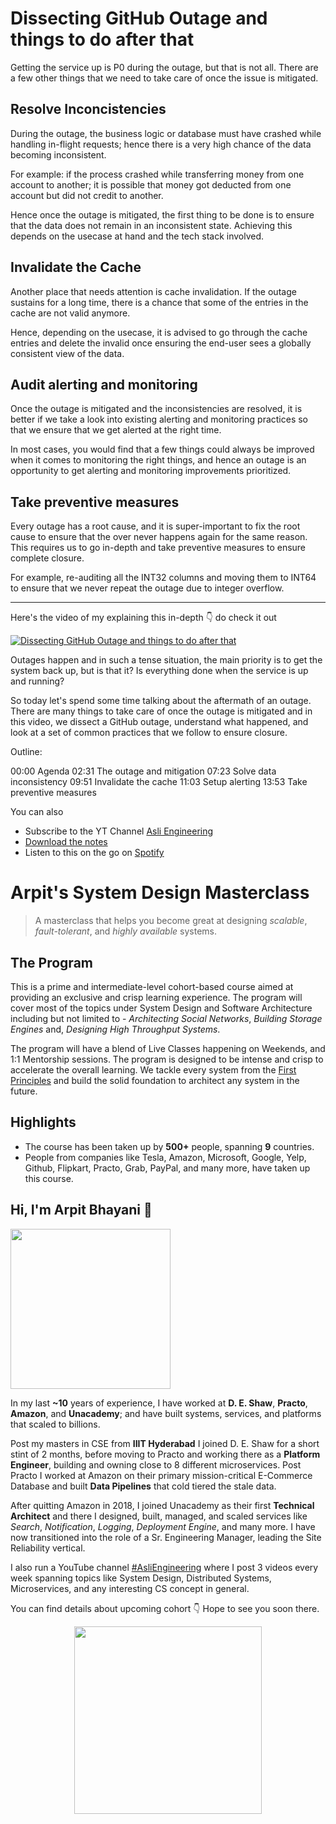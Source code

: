 Dissecting GitHub Outage and things to do after that
===


Getting the service up is P0 during the outage, but that is not all. There are a few other things that we need to take care of once the issue is mitigated.

## Resolve Inconcistencies

During the outage, the business logic or database must have crashed while handling in-flight requests; hence there is a very high chance of the data becoming inconsistent.

For example: if the process crashed while transferring money from one account to another; it is possible that money got deducted from one account but did not credit to another.

Hence once the outage is mitigated, the first thing to be done is to ensure that the data does not remain in an inconsistent state. Achieving this depends on the usecase at hand and the tech stack involved.

## Invalidate the Cache

Another place that needs attention is cache invalidation. If the outage sustains for a long time, there is a chance that some of the entries in the cache are not valid anymore.

Hence, depending on the usecase, it is advised to go through the cache entries and delete the invalid once ensuring the end-user sees a globally consistent view of the data.

## Audit alerting and monitoring

Once the outage is mitigated and the inconsistencies are resolved, it is better if we take a look into existing alerting and monitoring practices so that we ensure that we get alerted at the right time.

In most cases, you would find that a few things could always be improved when it comes to monitoring the right things, and hence an outage is an opportunity to get alerting and monitoring improvements prioritized.

## Take preventive measures

Every outage has a root cause, and it is super-important to fix the root cause to ensure that the over never happens again for the same reason. This requires us to go in-depth and take preventive measures to ensure complete closure.

For example, re-auditing all the INT32 columns and moving them to INT64 to ensure that we never repeat the outage due to integer overflow.
<hr />


<p>Here's the video of my explaining this in-depth 👇‍ do check it out</p>

[![Dissecting GitHub Outage and things to do after that](https://i.ytimg.com/vi/LeT_s-UFw-U/mqdefault.jpg)](https://www.youtube.com/watch?v=LeT_s-UFw-U)

Outages happen and in such a tense situation, the main priority is to get the system back up, but is that it? Is everything done when the service is up and running?

So today let's spend some time talking about the aftermath of an outage. There are many things to take care of once the outage is mitigated and in this video, we dissect a GitHub outage, understand what happened, and look at a set of common practices that we follow to ensure closure.

Outline:

00:00 Agenda
02:31 The outage and mitigation
07:23 Solve data inconsistency
09:51 Invalidate the cache
11:03 Setup alerting
13:53 Take preventive measures

You can also
 - Subscribe to the YT Channel [Asli Engineering](https://youtube.com/c/ArpitBhayani)
 - [Download the notes](https://drive.google.com/file/d/1pDHYlKlQsTB_oDvqG9mpsvfKkHWDnkRG/view?usp=sharing)
 - Listen to this on the go on [Spotify](https://open.spotify.com/show/7qMoamm2iZQrsPVm6IQLoD)

# Arpit's System Design Masterclass

> A masterclass that helps you become great at designing _scalable_, _fault-tolerant_, and _highly available_ systems.

## The Program

This is a prime and intermediate-level cohort-based course aimed at providing an exclusive and crisp learning experience. The program will cover most of the topics under System Design and Software Architecture including but not limited to - _Architecting Social Networks_, _Building Storage Engines_ and, _Designing High Throughput Systems_.

The program will have a blend of Live Classes happening on Weekends, and 1:1 Mentorship sessions. The program is designed to be intense and crisp to accelerate the overall learning. We tackle every system from the [First Principles](https://en.wikipedia.org/wiki/First_principle) and build the solid foundation to architect any system in the future.


## Highlights

 - The course has been taken up by __500+__ people, spanning __9__ countries.
 - People from companies like Tesla, Amazon, Microsoft, Google, Yelp, Github, Flipkart, Practo, Grab, PayPal, and many more, have taken up this course.


## Hi, I'm Arpit Bhayani 👋

<img width="256px" src="https://arpitbhayani.me/static/img/arpit.jpg" />

In my last **~10** years of experience, I have worked at **D. E. Shaw**, **Practo**, **Amazon**, and **Unacademy**; and have built systems, services, and platforms that scaled to billions.

Post my masters in CSE from **IIIT Hyderabad** I joined D. E. Shaw for a short stint of 2 months, before moving to Practo and working there as a **Platform Engineer**, building and owning close to 8 different microservices. Post Practo I worked at Amazon on their primary mission-critical E-Commerce Database and built **Data Pipelines** that cold tiered the stale data.

After quitting Amazon in 2018, I joined Unacademy as their first **Technical Architect** and there I designed, built, managed, and scaled services like _Search_, _Notification_, _Logging_, _Deployment Engine_, and many more. I have now transitioned into the role of a Sr. Engineering Manager, leading the Site Reliability vertical.

I also run a YouTube channel [#AsliEngineering](https://www.youtube.com/c/ArpitBhayani) where I post 3 videos every week spanning topics like System Design, Distributed Systems, Microservices, and any interesting CS concept in general.

You can find details about upcoming cohort 👇‍ Hope to see you soon there.

<center>
<a target="_blank" href="https://arpitbhayani.me/masterclass">
<img src="https://user-images.githubusercontent.com/4745789/137859181-d4499cf4-ce65-4466-8b88-a078ece0f081.PNG" width="300px" />
</a>
</center>